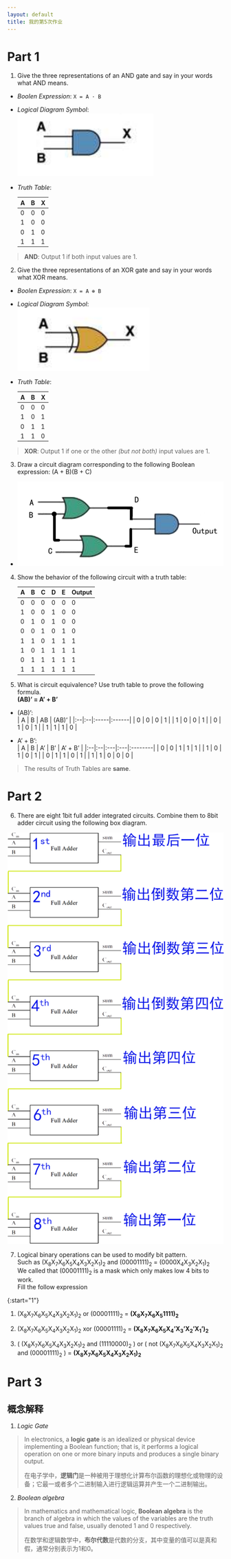```yaml
---
layout: default
title: 我的第5次作业
---
```


# Part 1

1. Give the three representations of an AND gate and say in your words what AND means.
 
* *Boolen Expression*: `X = A · B`  
* *Logical Diagram Symbol*:   
![AND](images/hw05/ANDgate.png)  
* *Truth Table*:

    | A | B | X    |
    |:--|:--|:-----|
    | 0 | 0 | 0    |
    | 1 | 0 | 0    |
    | 0 | 1 | 0    |
    | 1 | 1 | 1    |

>**AND**: Output 1 if both input values are 1.

2. Give the three representations of an XOR gate and say in your words what XOR means.

* *Boolen Expression*: `X = A ⊕ B`  
* *Logical Diagram Symbol*:   
![XOR](images/hw05/XORgate.png)  
* *Truth Table*:

    | A | B | X    |
    |:--|:--|:-----|
    | 0 | 0 | 0    |
    | 1 | 0 | 1    |
    | 0 | 1 | 1    |
    | 1 | 1 | 0    |

>**XOR**: Output 1 if one or the other *(but not both)* input values are 1.

3. Draw a circuit diagram corresponding to the following Boolean expression: (A + B)(B + C)

* ![result](images/hw05/(A+B)(B+C).png)

4. Show the behavior of the following circuit with a truth table:

    | A | B | C | D | E | Output |
    |:--|:--|:--|:--|:--|:-------|
    | 0 | 0 | 0 | 0 | 0 |   0    |
    | 1 | 0 | 0 | 1 | 0 |   0    |
    | 0 | 1 | 0 | 1 | 0 |   0    |
    | 0 | 0 | 1 | 0 | 1 |   0    |
    | 1 | 1 | 0 | 1 | 1 |   1    |
    | 1 | 0 | 1 | 1 | 1 |   1    |
    | 0 | 1 | 1 | 1 | 1 |   1    |
    | 1 | 1 | 1 | 1 | 1 |   1    |

5) What is circuit equivalence? Use truth table to prove the following formula.  
**(AB)’ = A’ + B’**

* (AB)’:  
    | A | B | AB   | (AB)’ |
    |:--|:--|:-----|:------|
    | 0 | 0 | 0    | 1     |
    | 1 | 0 | 0    | 1     |
    | 0 | 1 | 0    | 1     |
    | 1 | 1 | 1    | 0     |

* A’ + B’:  
    | A | B | A’ | B’ | A’ + B’ |
    |:--|:--|:---|:---|:--------|
    | 0 | 0 | 1  | 1  |    1    |
    | 1 | 0 | 1  | 0  |    1    |
    | 0 | 1 | 1  | 0  |    1    |
    | 1 | 1 | 0  | 0  |    0    |

> The results of Truth Tables are **same**.

# Part 2

6. There are eight 1bit full adder integrated circuits. Combine them to 8bit adder circuit using the following box diagram.

![](images/hw05/8bitadder.jpg)

7. Logical binary operations can be used to modify bit pattern.  
Such as  (X<sub>8</sub>X<sub>7</sub>X<sub>6</sub>X<sub>5</sub>X<sub>4</sub>X<sub>3</sub>X<sub>2</sub>X<sub>1</sub>)<sub>2</sub> and (00001111)<sub>2</sub> = (0000X<sub>4</sub>X<sub>3</sub>X<sub>2</sub>X<sub>1</sub>)<sub>2</sub>  
We called that (00001111)<sub>2</sub> is a mask which only makes low 4 bits to work.  
Fill the follow expression

{:start="1"}
1. (X<sub>8</sub>X<sub>7</sub>X<sub>6</sub>X<sub>5</sub>X<sub>4</sub>X<sub>3</sub>X<sub>2</sub>X<sub>1</sub>)<sub>2</sub> or (00001111)<sub>2</sub> = 
**(X<sub>8</sub>X<sub>7</sub>X<sub>6</sub>X<sub>5</sub>1111)<sub>2</sub>**

2. (X<sub>8</sub>X<sub>7</sub>X<sub>6</sub>X<sub>5</sub>X<sub>4</sub>X<sub>3</sub>X<sub>2</sub>X<sub>1</sub>)<sub>2</sub>
xor (00001111)<sub>2</sub> = 
**(X<sub>8</sub>X<sub>7</sub>X<sub>6</sub>X<sub>5</sub>X<sub>4</sub>’X<sub>3</sub>’X<sub>2</sub>’X<sub>1</sub>’)<sub>2</sub>**

3. ( (X<sub>8</sub>X<sub>7</sub>X<sub>6</sub>X<sub>5</sub>X<sub>4</sub>X<sub>3</sub>X<sub>2</sub>X<sub>1</sub>)<sub>2</sub> and (11110000)<sub>2</sub> ) or ( not (X<sub>8</sub>X<sub>7</sub>X<sub>6</sub>X<sub>5</sub>X<sub>4</sub>X<sub>3</sub>X<sub>2</sub>X<sub>1</sub>)<sub>2</sub> and (00001111)<sub>2</sub> ) = 
**(X<sub>8</sub>X<sub>7</sub>X<sub>6</sub>X<sub>5</sub>X<sub>4</sub>X<sub>3</sub>X<sub>2</sub>X<sub>1</sub>)<sub>2</sub>**

# Part 3

## 概念解释

1. *Logic Gate*  
> In electronics, a **logic gate** is an idealized or physical device implementing a Boolean function; that is, it performs a logical operation on one or more binary inputs and produces a single binary output.  
>
> 在电子学中，**逻辑门**是一种被用于理想化计算布尔函数的理想化或物理的设备；它最一或者多个二进制输入进行逻辑运算并产生一个二进制输出。

2. *Boolean algebra*  
>In mathematics and mathematical logic, **Boolean algebra** is the branch of algebra in which the values of the variables are the truth values true and false, usually denoted 1 and 0 respectively.  
>
>在数学和逻辑数学中，**布尔代数**是代数的分支，其中变量的值可以是真和假，通常分别表示为1和0。